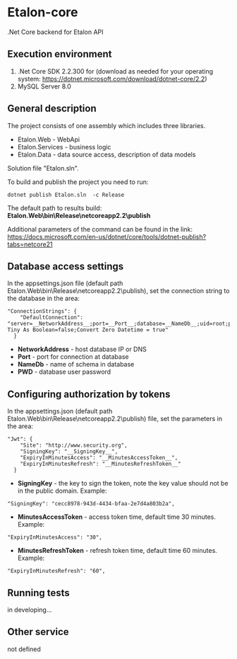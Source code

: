 # Etalon-core
.Net Core backend for Etalon API
## Execution environment
1. .Net Core SDK 2.2.300 for (download as needed for your operating system: https://dotnet.microsoft.com/download/dotnet-core/2.2)
2. MySQL Server 8.0

## General description

The project consists of one assembly which includes three libraries.

* Etalon.Web - WebApi
* Etalon.Services - business logic
* Etalon.Data - data source access, description of data models

Solution file "Etalon.sln".

To build and publish the project you need to run:
```
dotnet publish Etalon.sln  -c Release
```
The default path to results build: __Etalon.Web\bin\Release\netcoreapp2.2\publish__

Additional parameters of the command can be found in the link: https://docs.microsoft.com/en-us/dotnet/core/tools/dotnet-publish?tabs=netcore21


## Database access settings

In the appsettings.json file (default path Etalon.Web\bin\Release\netcoreapp2.2\publish), set the connection string to the database in the area:
```
"ConnectionStrings": {
    "DefaultConnection": "server=__NetworkAddress__;port=__Port__;database=__NameDb__;uid=root;password=__PWD__;Treat Tiny As Boolean=false;Convert Zero Datetime = true"
  }  
```
* __NetworkAddress__ - host database IP or DNS 
* __Port__ -  port for connection at database
* __NameDb__ - name of schema in database
* __PWD__ - database user password

## Configuring authorization by tokens

In the appsettings.json (default path Etalon.Web\bin\Release\netcoreapp2.2\publish) file, set the parameters in the area:
```
"Jwt": {
    "Site": "http://www.security.org",
    "SigningKey": "__SigningKey__",
    "ExpiryInMinutesAccess": "__MinutesAccessToken__",
    "ExpiryInMinutesRefresh": "__MinutesRefreshToken__"
  }
```
* __SigningKey__ - the key to sign the token, note the key value should not be in the public domain. Example: 
```
"SigningKey": "cecc8978-943d-4434-bfaa-2e7d4a803b2a",
```
* __MinutesAccessToken__ - access token time, default time 30 minutes. Example:
```
"ExpiryInMinutesAccess": "30",
```
* __MinutesRefreshToken__ - refresh token time, default time 60 minutes. Example:
```
"ExpiryInMinutesRefresh": "60",
```

## Running tests

in developing...

## Other service

not defined
